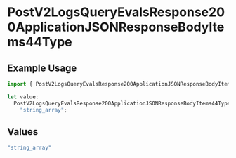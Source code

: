 # PostV2LogsQueryEvalsResponse200ApplicationJSONResponseBodyItems44Type

## Example Usage

```typescript
import { PostV2LogsQueryEvalsResponse200ApplicationJSONResponseBodyItems44Type } from "orq-poc-typescript-multi-env-version/models/operations";

let value:
  PostV2LogsQueryEvalsResponse200ApplicationJSONResponseBodyItems44Type =
    "string_array";
```

## Values

```typescript
"string_array"
```